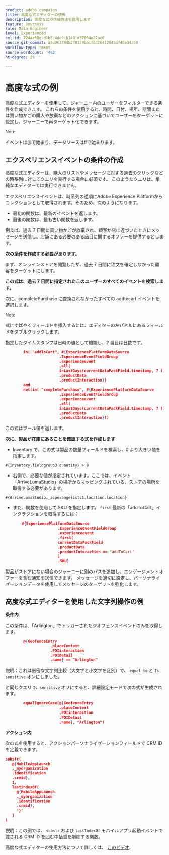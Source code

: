 ```yaml
---
product: adobe campaign
title: 高度な式エディターの使用
description: 高度な式の作成方法を説明します
feature: Journeys
role: Data Engineer
level: Experienced
exl-id: 724ae59e-d1b5-4de9-b140-d37064e22ac6
source-git-commit: a5d063784b278120b61f8d2641264baf40e34a90
workflow-type: tm+mt
source-wordcount: '492'
ht-degree: 2%

---
```


# 高度な式の例

高度な式エディターを使用して、ジャーニー内のユーザーをフィルターできる条件を作成できます。 これらの条件を使用すると、時間、日付、場所、期間または買い物かごの購入や放棄などのアクションに基づいてユーザーをターゲットに設定し、ジャーニーで再ターゲット化できます。

>[!NOTE]
>
>イベントは@で始まり、データソースは#で始まります。

## エクスペリエンスイベントの条件の作成

高度な式エディターは、購入のリストやメッセージに対する過去のクリックなどの時系列に対してクエリを実行する場合に必須です。 このようなクエリは、単純なエディターでは実行できません。

エクスペリエンスイベントは、時系列の逆順にAdobe Experience Platformからコレクションとして取得されます。そのため、次のようになります。

* 最初の関数は、最新のイベントを返します。
* 最後の関数は、最も古い関数を返します。

例えば、過去 7 日間に買い物かごが放棄され、顧客が店に近づいたときにメッセージを送信し、店舗にある必要のある品目に関するオファーを提供するとします。

**次の条件を作成する必要があります。**

まず、オンラインストアを閲覧したが、過去 7 日間に注文を確定しなかった顧客をターゲットにします。

<!--**This expression looks for a specified value in a string value:**

`In (“addToCart”, #{field reference from experience event})`-->

**この式は、過去 7 日間に指定されたこのユーザーのすべてのイベントを検索します。**

次に、completePurchase に変換されなかったすべての addtocart イベントを選択します。

>[!NOTE]
>
>式にすばやくフィールドを挿入するには、エディターの左パネルにあるフィールドをダブルクリックします。

指定したタイムスタンプは日時の値として機能し、2 番目は日数です。

```json
        in( "addToCart", #{ExperiencePlatformDataSource
                        .ExperienceEventFieldGroup
                        .experienceevent
                        .all(
                        inLastDays(currentDataPackField.timestamp, 7 ))
                        .productData
                        .productInteraction})
        and
        not(in( "completePurchase", #{ExperiencePlatformDataSource
                        .ExperienceEventFieldGroup
                        .experienceevent
                        .all(
                        inLastDays(currentDataPackField.timestamp, 7 ))
                        .productData
                        .productInteraction}))
```

この式はブール値を返します。

**次に、製品が在庫にあることを確認する式を作成します**

* Inventory で、この式は製品の数量フィールドを検索し、0 より大きい値を指定します。

`#{Inventory.fieldgroup3.quantity} > 0`

* 右側で、必要な値が指定されています。ここでは、イベント「ArriveLumaStudio」の場所からマッピングされている、ストアの場所を取得する必要があります。

`#{ArriveLumaStudio._acpevangelists1.location.location}`

* また、関数を使用して SKU を指定します。 `first` 最新の「addToCart」インタラクションを取得するには：

   ```json
       #{ExperiencePlatformDataSource
                       .ExperienceEventFieldGroup
                       .experienceevent
                       .first(
                       currentDataPackField
                       .productData
                       .productInteraction == "addToCart"
                       )
                       .SKU}
   ```

製品がストアにない場合のジャーニーに別のパスを追加し、エンゲージメントオファーを含む通知を送信できます。 メッセージを適切に設定し、パーソナライゼーションデータを使用してメッセージのターゲットを強化します。

## 高度な式エディターを使用した文字列操作の例

**条件内**

この条件は、「Arlington」でトリガーされたジオフェンスイベントのみを取得します。

```json
        @{GeofenceEntry
                    .placeContext
                    .POIinteraction
                    .POIDetail
                    .name} == "Arlington"
```

説明：これは厳密な文字列比較（大文字と小文字を区別）で、 `equal to` と `Is sensitive` オンにしました。

と同じクエリ `Is sensitive` オフにすると、詳細設定モードで次の式が生成されます。

```json
        equalIgnoreCase(@{GeofenceEntry
                        .placeContext
                        .POIinteraction
                        .POIDetail
                        .name}, "Arlington")
```

**アクション内**

次の式を使用すると、アクションパーソナライゼーションフィールドで CRM ID を定義できます。

```json
substr(
   @{MobileAppLaunch
   ._myorganization
   .identification
   .crmid},
   1, 
   lastIndexOf(
     @{MobileAppLaunch
     ._myorganization
     .identification
     .crmid},
     '}'
   )
)
```

説明：この例では、 `substr` および `lastIndexOf` モバイルアプリ起動イベントで渡される CRM ID を囲む中括弧を削除する関数。

高度な式エディターの使用方法について詳しくは、 [このビデオ](https://experienceleague.adobe.com/docs/platform-learn/tutorials/journey-orchestration/create-a-journey.html).
